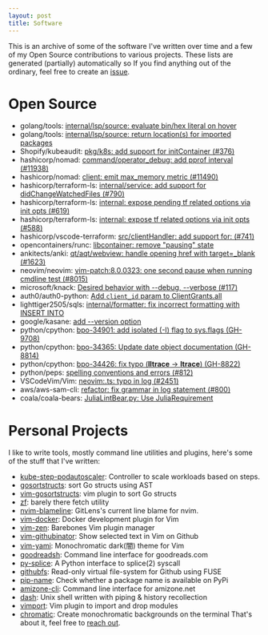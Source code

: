 ```yaml
---
layout: post
title: Software
---
```


This is an archive of some of the software I've written over time and a few of my Open Source contributions to various projects. These lists are generated (partially) automatically so If you find anything out of the ordinary, feel free to create an [issue](https://github.com/danishprakash/danishpraka.sh/issues/new).


# Open Source

- golang/tools: [internal/lsp/source: evaluate bin/hex literal on hover](https://github.com/golang/tools/commit/0c506a27403cdd01a1a9f73f3e3ead148a0628d1)
- golang/tools: [internal/lsp/source: return location(s) for imported packages](https://github.com/golang/tools/commit/c94e1fe1450c95c7fd702428de838e0347e2544c)
- Shopify/kubeaudit: [pkg/k8s: add support for initContainer (#376)](https://github.com/Shopify/kubeaudit/commit/abd7f1240b41be7e12ea6d96e6b5b3d779d9bc2c)
- hashicorp/nomad: [command/operator_debug: add pprof interval (#11938)](https://github.com/hashicorp/nomad/commit/ff6ae5fad2a98e6062563d289f7a769c14adadd7)
- hashicorp/nomad: [client: emit max_memory metric (#11490)](https://github.com/hashicorp/nomad/commit/e70b0b7727c0dba82e453a5cbba94f081ce85b39)
- hashicorp/terraform-ls: [internal/service: add support for didChangeWatchedFiles (#790)](https://github.com/hashicorp/terraform-ls/commit/d223ae48f783d41c5814a5e95d7c550ea7b400fb)
- hashicorp/terraform-ls: [internal: expose pending tf related options via init opts (#619)](https://github.com/hashicorp/terraform-ls/commit/d9ad7f83217fd8641fe545a692de996a4defa4a2)
- hashicorp/terraform-ls: [internal: expose tf related options via init opts (#588)](https://github.com/hashicorp/terraform-ls/commit/21b76867bec62308666851b08cdd7d992283b6bb)
- hashicorp/vscode-terraform: [src/clientHandler: add support for: (#741)](https://github.com/hashicorp/vscode-terraform/commit/fa3ddf51c29827daabd162f751f69e68c4d6d067)
- opencontainers/runc: [libcontainer: remove \"pausing\" state](https://github.com/opencontainers/runc/commit/7346dda3329e19a483929fad4b62dd6932a82019)
- ankitects/anki: [qt/aqt/webview: handle opening href with target=_blank (#1623)](https://github.com/ankitects/anki/commit/2c357a6c949e49b51ef48001867489e0d7c9bacd)
- neovim/neovim: [vim-patch:8.0.0323: one second pause when running cmdline test (#8015)](https://github.com/neovim/neovim/commit/09b51bbf87b16af9a186cea750ada748d89aa259)
- microsoft/knack: [Desired behavior with --debug, --verbose (#117)](https://github.com/microsoft/knack/commit/71d4e993eee1caa8a40e70636d79e40aab9d9968)
- auth0/auth0-python: [Add `client_id` param to ClientGrants.all](https://github.com/auth0/auth0-python/commit/ebff4305a4ad6146942b8fe62eb5d28eee6d2400)
- lighttiger2505/sqls: [internal/formatter: fix incorrect formatting with INSERT INTO](https://github.com/lighttiger2505/sqls/pull/90/files)
- google/kasane: [add --version option](https://github.com/google/kasane/commit/89c7dd14b83182152e191b1e5506e41158481801)
- python/cpython: [bpo-34901: add isolated (-I) flag to sys.flags (GH-9708)](https://github.com/python/cpython/commit/656d52dbfde3223cd2a3525d652b6cccb02fa991)
- python/cpython: [bpo-34365: Update date object documentation (GH-8814)](https://github.com/python/cpython/commit/9c223794c754408644c16349b85dd27fdba8a926)
- python/cpython: [bpo-34426: fix typo (__lltrace__ -> __ltrace__) (GH-8822)](https://github.com/python/cpython/commit/09efe49c07e2d5f93b415ead757c87e20cc0026f)
- python/peps: [spelling conventions and errors (#812)](https://github.com/python/peps/commit/a187ebc2541f97cb102870a5d3a8309ecfd6871e)
- VSCodeVim/Vim: [neovim:.ts: typo in log (#2451)](https://github.com/VSCodeVim/Vim/commit/20be4bc7c7a2442eedd5863a3a3c371899281347)
- aws/aws-sam-cli: [refactor: fix grammar in log statement (#800)](https://github.com/aws/aws-sam-cli/commit/fa61dc7b281a5846e2596f3f14d2f9dbe8a61acf)
- coala/coala-bears: [JuliaLintBear.py: Use JuliaRequirement](https://github.com/coala/coala-bears/commit/9a6e40558d8c92b4752ca806bb187dce7b238282)

# Personal Projects
I like to write tools, mostly command line utilities and plugins, here's some of the stuff that I've written:

- [kube-step-podautoscaler](https://github.com/danishprakash/kube-step-podautoscaler): Controller to scale workloads based on steps.
- [gosortstructs](https://github.com/danishprakash/gosortstructs): sort Go structs using AST
- [vim-gosortstructs](https://github.com/danishprakash/vim-gosortstructs): vim plugin to sort Go structs
- [zf](https://github.com/danishprakash/zf): barely there fetch utility
- [nvim-blameline](https://github.com/danishprakash/nvim-blameline): GitLens's current line blame for nvim.
- [vim-docker](https://github.com/danishprakash/vim-docker): Docker development plugin for Vim
- [vim-zen](https://github.com/danishprakash/vim-zen): Barebones Vim plugin manager
- [vim-githubinator](https://github.com/danishprakash/vim-githubinator): Show selected text in Vim on Github
- [vim-yami](https://github.com/danishprakash/vim-yami): Monochromatic dark(闇) theme for Vim
- [goodreadsh](https://github.com/danishprakash/goodreadsh): Command line interface for goodreads.com
- [py-splice](https://github.com/danishprakash/py-splice): A Python interface to splice(2) syscall
- [githubfs](https://github.com/danishprakash/githubfs): Read-only virtual file-system for Github using FUSE
- [pip-name](https://github.com/danishprakash/pip-name): Check whether a package name is available on PyPi
- [amizone-cli](https://github.com/danishprakash/amizone-cli): Command line interface for amizone.net
- [dash](https://github.com/danishprakash/dash): Unix shell written with piping & history recollection
- [vimport](https://github.com/danishprakash/vimport): Vim plugin to import and drop modules
- [chromatic](https://github.com/danishprakash/chromatic): Create monochromatic backgrounds on the terminal
That's about it, feel free to [reach out](https://danishpraka.sh).
